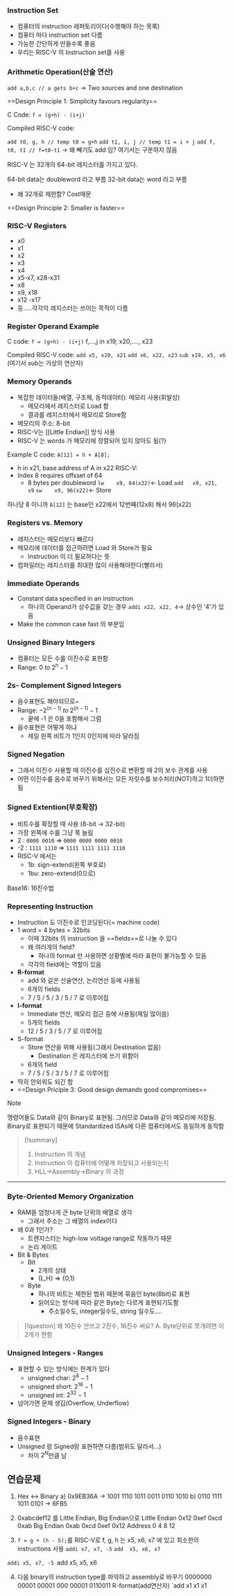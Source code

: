 ### Instruction Set
- 컴퓨터의 instruction 레퍼토리이다(수행해야 하는 목록)
- 컴퓨터 마다 instruction set 다름
- 가능한 간단하게 만들수록 좋음
- 우리는 RISC-V 의 Instruction set를 사용

### Arithmetic Operation(산술 연산)
`add a,b,c // a gets b+c`
-> Two sources and one destination

==Design Principle 1: Simplicity favours regularity==

C Code:
`f = (g+h) - (i+j)`

Compiled RISC-V code:

`add t0, g, h // temp t0 = g+h`
`add t1, i, j // temp t1 = i + j`
`add f, t0, t1 // f=t0-t1`
-> 왜 빼기도 add 임? 여기서는 구분하지 않음

RISC-V 는 32개의 64-bit 레지스터를 가지고 있다.

64-bit data는 doubleword 라고 부름
32-bit data는 word 라고 부름
- 왜 32개로 제한함? Cost때문


==Design Principle 2: Smaller is faster==



### RISC-V Registers
- x0
- x1
- x2
- x3
- x4
- x5-x7, x28-x31
- x8
- x9, x18
- x12 -x17
- 등.....각각의 레지스터는 쓰이는 목적이 다름

### Register Operand Example
C code:
`f = (g+h) - (i+j)`
f,...,j in x19, x20,...., x23

Compiled RISC-V code:
`add x5, x20, x21`
`add x6, x22, x23`
`sub x19, x5, x6` (여기서 sub는 가상의 연산자)

### Memory Operands
- 복잡한 데이터들(배열, 구조체, 동적데이터): 메모리 사용(휘발성)
	- 메모리에서 레지스터로 Load 함
	- 결과를 레지스터에서 메모리로 Store함
- 메모리의 주소: 8-bit
- RISC-V는 [[Little Endian]] 방식 사용
- RISC-V 는 words 가 메모리에 정렬되어 있지 않아도 됨(?)

Example
C code:
`A[12] = h + A[8];`
- h in x21, base address of A in x22
RISC-V:
- Index 8 requires offsset of 64
	- 8 bytes per doubleword
`lw    x9, 64(x22)`<- Load
`add   x9, x21, x9`
`sw    x9, 96(x22)`<- Store

하나당 8 이니까 `A[12]` 는 base인 x22에서 12번째(12x8) 해서 96(x22)

### Registers vs. Memory
- 레지스터는 메모리보다 빠르다
- 메모리에 데이터를 접근하려면 Load 와 Store가 필요
	- Instruction 이 더 필요하다는 뜻
- 컴파일러는 레지스터를 최대한 많이 사용해야한다(빨라서)

### Immediate Operands
- Constant data specified in an instruction
	- 하나의 Operand가 상수값을 갖는 경우
`addi x22, x22, 4`-> 상수인 '4'가 있음
- Make the common case fast 의 부분임

### Unsigned Binary Integers
- 컴퓨터는 모든 수를 이진수로 표현함
- Range: $0\;to\;2^n-1$

### 2s- Complement Signed Integers
- 음수표현도 해야되므로~
- Range: $-2^{(n-1)}\;to\;2^{(n-1)}-1$ 
	- 끝에 -1 은 0을 포함해서 그럼
- 음수표현은 어떻게 하냐
	- 제일 왼쪽 비트가 1인지 0인지에 따라 달라짐
### Signed Negation
- 그래서 이진수 사용할 때 이진수를 십진수로 변환할 때 2의 보수 관계를 사용
- 어떤 이진수를 음수로 바꾸기 위해서는 모든 자릿수를 보수처리(NOT)하고 1더하면 됨
### Signed Extention(부호확장)
- 비트수를 확장할 때 사용 (8-bit -> 32-bit)
- 가장 왼쪽에 수를 그냥 쭉 늘림
-  2  : `0000 0010` => `0000 0000 0000 0010`
- -2 : `1111 1110` => `1111 1111 1111 1110`
- RISC-V 에서는
	- 1b: sign-extend(왼쪽 부호로)
	- 1bu: zero-extend(0으로)


Base16: 16진수법

### Representing Instruction
- Instruction 도 이진수로 인코딩된다(= machine code)
- 1 word = 4 bytes = 32bits
	- 이때 32bits 의 instruction 을 ==fields==로 나눌 수 있다
	- 왜 여러개의 field?
		- 하나의 format 만 사용하면 상황별에 따라 표현이 불가능할 수 있음
	- 각각의 field에는 역할이 있음
- **R-format**
	- add 와 같은 산술연산, 논리연산 등에 사용됨
	- 6개의 fields
	- 7 / 5 / 5 / 3 / 5 / 7 로 이루어짐
- **I-format**
	- Immediate 연산, 메모리 접근 등에 사용됨(제일 많이씀)
	- 5개의 fields
	- 12 / 5 / 3 / 5 / 7 로 이루어짐
- S-format
	- Store 연산을 위해 사용됨(그래서 Destination 없음)
		- Destination 은 레지스터에 쓰기 위함이
	- 6개의 field
	- 7 / 5 / 5 / 3 / 5 / 7 로 이루어짐
- 딱히 안외워도 되긴 함
- ==Design Priciple 3: Good design demands good compromises==



> [!note]
> 명령어들도 Data와 같이 Binary로 표현됨. 
> 그러므로 Data와 같이 메모리에 저장됨.
> Binary로 표현되기 때문에 Standardized ISAs에 다른 컴퓨터에서도 동일하게 동작함

>[!summary]
>1. Instruction 의 개념
>2. Instruction 이 컴퓨터에 어떻게 저장되고 사용되는지
>3. HLL->Assembly->Binary 의 과정 

--- 
### Byte-Oriented Memory Organization
- RAM을 엄청나게 큰 byte 단위의 배열로 생각
	- 그래서 주소는 그 배열의 index이다
- 왜 0과 1인가?
	- 트랜지스터는 high-low voltage range로 작동하기 때문
	- 논리 게이트
- Bit & Bytes
	- Bit
		- 2개의 상태
		- {L,H} => {0,1}
	- Byte
		- 하나의 비트는 제한된 범위 때문에 묶음인 byte(8bit)로 표현
		- 읽어오는 방식에 따라 같은 Byte는 다르게 표현되기도함
			- 주소일수도, integer일수도, string 일수도....

> [!question] 왜 10진수 안쓰고 2진수, 16진수 써요?
> A. Byte단위로 쪼개려면 이 2개가 편함
> 	

### Unsigned Integers - Ranges
- 표현할 수 있는 방식에는 한계가 있다
	- unsigned char: $2^8-1$
	- unsigned short: $2^{16}-1$
	- unsigned int: $2^{32}-1$
- 넘어가면 문제 생김(Overflow, Underflow)

### Signed Integers - Binary
- 음수표현
- Unsigned 랑 Signed랑 표현하면 다름(범위도 달라서...)
	- 차이 $2^N$만큼 남

## 연습문제
1. Hex <-> Binary
a) 0x9EB36A -> 1001 1110 1011 0011 0110 1010
b) 0110 1111 1011 0101 -> 6FB5

2. 0xabcdef12 를 Little Endian, Big Endian으로
Little Endian 0x12 0xef 0xcd 0xab
Big Endian    0xab 0xcd 0xef 0x12
Address           0       4      8     12

3. `f = g + (h - 5);`를 RISC-V로
f, g, h 는 x5, x6, x7 에 있고 최소한의 instructions 사용
`addi x7, x7, -5`
`add  x5, x6, x7`

`addi x5, x7, -5
`add x5, x5, x6

4. 다음 binary의 instruction type를 파악하고 assembly로 바꾸기
0000000 00001 00001 000 00001 0110011
R-format(add연산자)
`add x1 x1 x1


